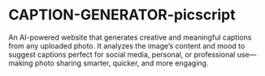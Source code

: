 # CAPTION-GENERATOR-picscript
An AI-powered website that generates creative and meaningful captions from any uploaded photo. It analyzes the image’s content and mood to suggest captions perfect for social media, personal, or professional use—making photo sharing smarter, quicker, and more engaging.
